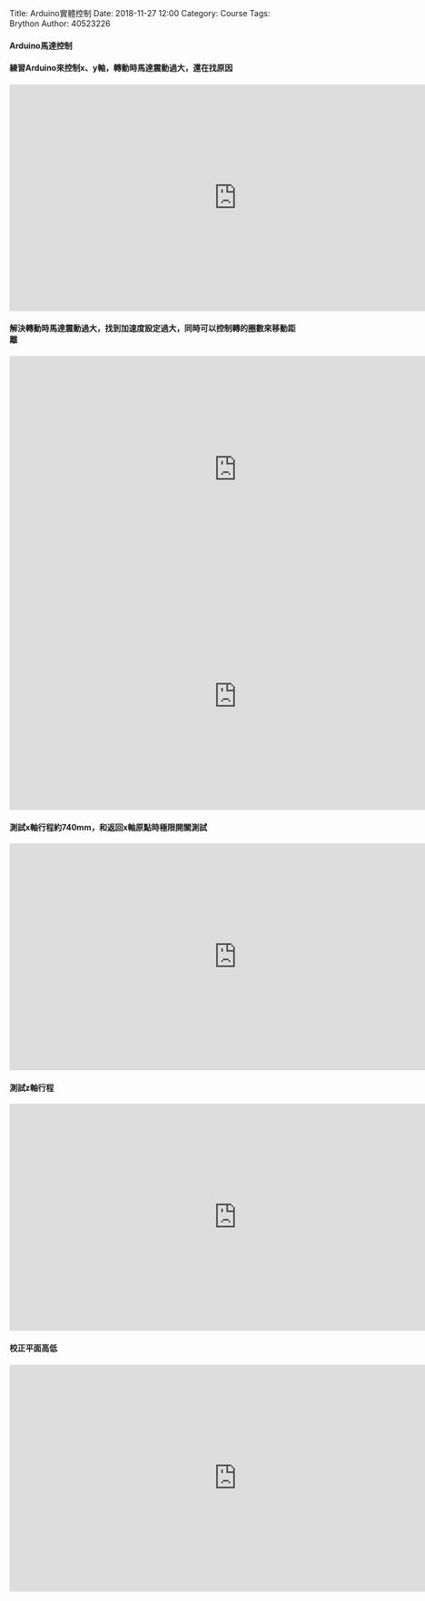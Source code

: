 Title: Arduino實體控制
Date: 2018-11-27 12:00
Category: Course
Tags: Brython
Author: 40523226



<!-- PELICAN_END_SUMMARY -->

<h4>Arduino馬達控制<h4/>

<h4>練習Arduino來控制x、y軸，轉動時馬達震動過大，還在找原因<h4/>
<iframe width="800" height="400" src="https://www.youtube.com/embed/of33uRlKPXA" frameborder="0" allow="accelerometer; autoplay; encrypted-media; gyroscope; picture-in-picture" allowfullscreen></iframe>

<h4>解決轉動時馬達震動過大，找到加速度設定過大，同時可以控制轉的圈數來移動距離<h4/>
<iframe width="800" height="400" src="https://www.youtube.com/embed/TNzToIqLJIU" frameborder="0" allow="accelerometer; autoplay; encrypted-media; gyroscope; picture-in-picture" allowfullscreen></iframe>
<iframe width="800" height="400" src="https://www.youtube.com/embed/xAjvf42wCvI" frameborder="0" allow="accelerometer; autoplay; encrypted-media; gyroscope; picture-in-picture" allowfullscreen></iframe>

<h4>測試x軸行程約740mm，和返回x軸原點時極限開關測試<h4/>
<iframe width="800" height="400" src="https://www.youtube.com/embed/DXeOQVjMImg" frameborder="0" allow="accelerometer; autoplay; encrypted-media; gyroscope; picture-in-picture" allowfullscreen></iframe>

<h4>測試z軸行程<h4/>
<iframe width="800" height="400" src="https://www.youtube.com/embed/454DDTElKR0" frameborder="0" allow="accelerometer; autoplay; encrypted-media; gyroscope; picture-in-picture" allowfullscreen></iframe>

<h4>校正平面高低<h4/>
<iframe width="800" height="400" src="https://www.youtube.com/embed/wSrGDLYxq9s" frameborder="0" allow="accelerometer; autoplay; encrypted-media; gyroscope; picture-in-picture" allowfullscreen></iframe>